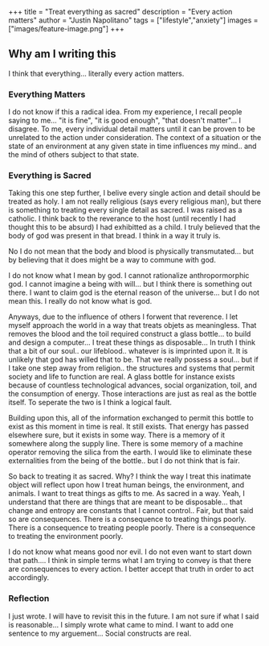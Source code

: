 +++
title =  "Treat everything as sacred"
description = "Every action matters"
author = "Justin Napolitano"
tags = ["lifestyle","anxiety"]
images = ["images/feature-image.png"]
+++


## Why am I writing this

I think that everything... literally every action matters.

### Everything Matters

I do not know if this a radical idea. From my experience, I recall people saying to me... "it is fine", "it is good enough", "that doesn't matter"... I disagree.  To me, every individual detail matters until it can be proven to be unrelated to the action under consideration. The context of a situation or the state of an environment at any given state in time influences my mind.. and the mind of others subject to that state. 

### Everything is Sacred

Taking this one step further, I belive every single action and detail should be treated as holy. I am not really religious (says every religious man), but there is something to treating every single detail as sacred.  I was raised as a catholic.  I think back to the reverance to the host (until recently I had thought this to be absurd) I had exhibitted as a child.  I truly believed that the body of god was present in that bread. I think in a way it truly is.  

No I do not mean that the body and blood is physically transmutated... but by believing that it does might be a way to commune with god.

I do not know what I mean by god. I cannot rationalize anthropormorphic god. I cannot imagine a being with will... but I think there is something out there. I want to claim god is the eternal reason of the universe... but I do not mean this. I really do not know what is god.  

Anyways, due to the influence of others I forwent that reverence. I let myself approach the world in a way that treats objets as meaningless. That removes the blood and the toil required construct a glass bottle... to build and design a computer... I treat these things as disposable... In truth I think that a bit of our soul.. our lifeblood.. whatever is is imprinted upon it. It is unlikely that god has willed that to be. That we really possess a soul... but if I take one step away from religion.. the structures and systems that permit society and life to function are real.  A glass bottle for instance exists because of countless technological advances, social organization, toil, and the consumption of energy. Those interactions are just as real as the bottle itself. To seperate the two is I think a logical fault. 

Building upon this, all of the information exchanged to permit this bottle to exist as this moment in time is real. It still exists. That energy has passed elsewhere sure, but it exists in some way. There is a memory of it somewhere along the supply line.  There is some memory of a machine operator removing the silica from the earth.  I would like to eliminate these externalities from the being of the bottle.. but I do not think that is fair.  

So back to treating it as sacred. Why? I think the way I treat this inatimate object will reflect upon how I treat human beings, the environment, and animals.  I want to treat things as gifts to me. As sacred in a way. Yeah, I understand that there are things that are meant to be disposable... that change and entropy are constants that I cannot control.. Fair, but that said so are consequences. There is a consequence to treating things poorly. There is a consequence to treating people poorly.  There is a consequence to treating the environment poorly.

I do not know what means good nor evil. I do not even want to start down that path.... I think in simple terms what I am trying to convey is that there are consequences to every action. I better accept that truth in order to act accordingly. 

### Reflection

I just wrote. I will have to revisit this in the future. I am not sure if what I said is reasonable... I simply wrote what came to mind. I want to add one sentence to my arguement... Social constructs are real. 